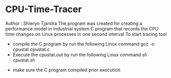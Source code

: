 # CPU-Time-Tracer
Author : Shieryn Tjandra 
The program was created for creating a performance model in Industrial system
C program that records the CPU time changes on Linux processes in one second interval
To start tracing tool 
- compile the C program by run the following Linux command
  gcc -o cpustat cpustat.c
- Execute the cpustat.out by run the following Linux command
  sh cpustat.sh
* make sure the C program compiled prior execution
